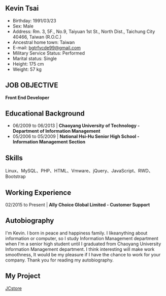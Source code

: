 ## Kevin Tsai
* Birthday: 1991/03/23
* Sex: Male
* Address: Rm. 3, 5F., No.9, Taiyuan 1st St., North Dist., Taichung City 40466, Taiwan (R.O.C.)
* Ancestral home town: Taiwan
* E-mail: bgtrfvcde99@gmail.com
* Military Service Status: Performed
* Marital status: Single
* Height: 175 cm
* Weight: 57 kg
## JOB OBJECTIVE
**Front End Developer**
## Educational Background
* 06/2009 to 06/2013 | **Chaoyang University of Technology - Department of Information Management** 
* 05/2006 to 05/2009 | **National Hsi-Hu Senior High School - Information Management Section**
## Skills
Linux、MySQL、PHP、HTML、Vmware、jQuery、JavaScript、RWD、Bootstrap
## Working Experience
02/2015 to Present | **Ally Choice Global Limited - Customer Support**
## Autobiography
I'm Kevin. I born in peace and happiness family.
I likeanything about information or computer, so I study Information Management department when I'm a senior high student until I graduated from Chaoyang University Information Management department.
I think interesting will make work smoothness, It would be my pleasure if I have the chance to work for your company.
Thank you for reading my autobiography. 
## My Project
[JCstore](https://kevint0323.github.io/JCstore)
